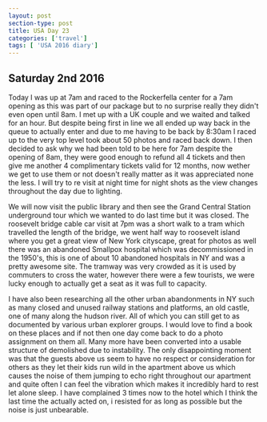 ```yaml
---
layout: post
section-type: post
title: USA Day 23
categories: ['travel']
tags: [ 'USA 2016 diary']
---
```

## Saturday 2nd 2016


Today I was up at 7am and raced to the Rockerfella center for a 7am opening as this was part of our package but to no surprise really they didn't even open until 8am. I met up with a UK couple and we waited and talked for an hour. But despite being first in line we all ended up way back in the queue to actually enter and due to me having to be back by 8:30am I raced up to the very top level took about 50 photos and raced back down. I then decided to ask why we had been told to be here for 7am despite the opening of 8am, they were good enough to refund all 4 tickets and then give me another 4 complimentary tickets valid for 12 months, now wether we get to use them or not doesn't really matter as it was appreciated none the less. I will try to re visit at night time for night shots as the view changes throughout the day due to lighting.

We will now visit the public library and then see the Grand Central Station underground tour which we wanted to do last time but it was closed. The roosevelt bridge cable car visit at 7pm was a short walk to a tram which travelled the length of the bridge, we went half way to roosevelt island where you get a great view of New York cityscape, great for photos as well there was an abandoned Smallpox hospital which was decommissioned in the 1950's, this is one of about 10 abandoned hospitals in NY and was a pretty awesome site. The tramway was very crowded as it is used by commuters to cross the water, however there were a few tourists, we were lucky enough to actually get a seat as it was full to capacity.

I have also been researching all the other urban abandonments in NY such as many closed and unused railway stations and platforms, an old castle, one of many along the hudson river. All of which you can still get to as documented by various urban explorer groups. I would love to find a book on these places and if not then one day come back to do a photo assignment on them all. Many more have been converted into a usable structure of demolished due to instability. The only disappointing moment was that the guests above us seem to have no respect or consideration for others as they let their kids run wild in the apartment above us which causes the noise of them jumping to echo right throughout our apartment and quite often I can feel the vibration which makes it incredibly hard to rest let alone sleep. I have complained 3 times now to the hotel which I think the last time the actually acted on, i resisted for as long as possible but the noise is just unbearable.
